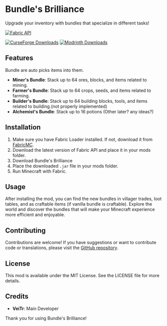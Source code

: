 # Bundle's Brilliance

Upgrade your inventory with bundles that specialize in different tasks!

[![Fabric API](https://images2.imgbox.com/8e/38/bfInI5qv_o.png)](https://www.curseforge.com/minecraft/mc-mods/fabric-api)

[![CurseForge Downloads](https://img.shields.io/curseforge/dt/1062250?style=for-the-badge&logo=curseforge&logoColor=%230d0d0d&labelColor=%23f16436&color=%230d0d0d)](https://www.curseforge.com/minecraft/mc-mods/bundles-brilliance)
[![Modrinth Downloads](https://img.shields.io/modrinth/dt/ovly8iPu?style=for-the-badge&logo=modrinth&color=%231bd96a)](https://modrinth.com/mod/bundles-brilliance)

## Features

Bundle are auto picks items into them.

- **Miner's Bundle**: Stack up to 64 ores, blocks, and items related to mining.
- **Farmer's Bundle**: Stack up to 64 crops, seeds, and items related to farming.
- **Builder's Bundle**: Stack up to 64 building blocks, tools, and items related to building.(not properly implemented)
- **Alchemist's Bundle**: Stack up to 16 potions (Other later? any ideas?)

## Installation

1. Make sure you have Fabric Loader installed. If not, download it from [FabricMC](https://fabricmc.net/use/).
2. Download the latest version of Fabric API and place it in your mods folder.
3. Download Bundle's Brilliance
4. Place the downloaded `.jar` file in your mods folder.
5. Run Minecraft with Fabric.

## Usage

After installing the mod, you can find the new bundles in villager trades, loot tables, and as craftable items (if vanilla bundle is craftable). Explore the world and discover the bundles that will make your Minecraft experience more efficient and enjoyable.

## Contributing

Contributions are welcome! If you have suggestions or want to contribute code or translations, please visit the [GitHub repository](https://github.com/VeiTrr/bundles-brilliance).

## License

This mod is available under the MIT License. See the LICENSE file for more details.

## Credits

- **VeiTr**: Main Developer

Thank you for using Bundle's Brilliance!
